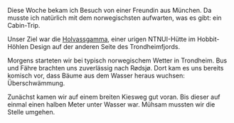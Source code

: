 Diese Woche bekam ich Besuch von einer Freundin aus München. Da musste ich natürlich mit dem norwegischsten aufwarten, was es gibt: ein Cabin-Trip. 

Unser Ziel war die [Holvassgamma](http://org.ntnu.no/koiene/koiene/koiene.php?&k=holvassgamma&l=1), einer urigen NTNUI-Hütte im Hobbit-Höhlen Design auf der anderen Seite des Trondheimfjords. 

Morgens starteten wir bei typisch norwegischem Wetter in Trondheim. Bus und Fähre brachten uns zuverlässig nach Rødsjø. 
Dort kam es uns bereits komisch vor, dass Bäume aus dem Wasser heraus wuchsen: Überschwämmung. 

Zunächst kamen wir auf einem breiten Kiesweg gut voran. Bis dieser auf einmal einen halben Meter unter Wasser war. Mühsam mussten wir die Stelle umgehen. 
